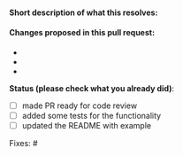 #### Short description of what this resolves:

#### Changes proposed in this pull request:

-
-
-

**Status (please check what you already did)**:
- [ ] made PR ready for code review
- [ ] added some tests for the functionality
- [ ] updated the README with example

Fixes: #
